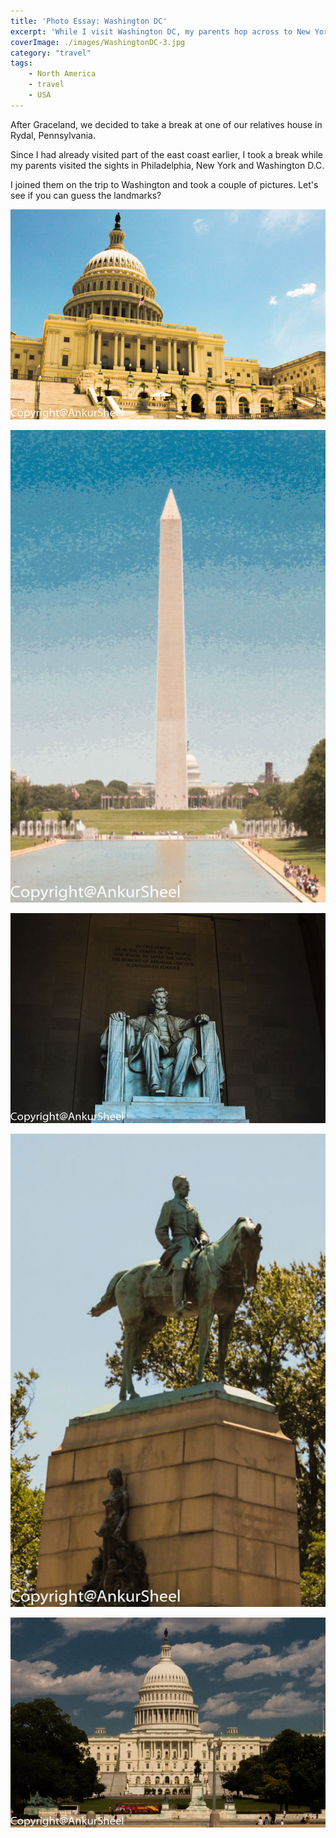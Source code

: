 ```yaml
---
title: 'Photo Essay: Washington DC'
excerpt: 'While I visit Washington DC, my parents hop across to New York and Philadelphia as well. Next on the Photo Series of The USA roadtrip: Washington DC'
coverImage: ./images/WashingtonDC-3.jpg
category: "travel"
tags:
    - North America
    - travel
    - USA
---
```


After Graceland, we decided to take a break at one of our relatives house in Rydal, Pennsylvania.

Since I had already visited part of the east coast earlier, I took a break while my parents visited the sights in Philadelphia, New York and Washington D.C.

I joined them on the trip to Washington and took a couple of pictures. Let's see if you can guess the landmarks?

![](./images/WashingtonDC-1.jpg)

![](./images/WashingtonDC-2.jpg)

![](./images/WashingtonDC-3.jpg)

![](./images/WashingtonDC-4.jpg)

![](./images/WashingtonDC-5.jpg)
